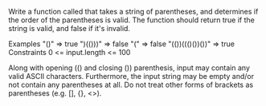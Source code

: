 Write a function called that takes a string of parentheses, and determines if the order of the parentheses is valid. The function should return true if the string is valid, and false if it's invalid.

Examples
"()" => true
")(()))" => false
"(" => false
"(())((()())())" => true
Constraints
0 <= input.length <= 100

Along with opening (() and closing ()) parenthesis, input may contain any valid ASCII characters. Furthermore, the input string may be empty and/or not contain any parentheses at all. Do not treat other forms of brackets as parentheses (e.g. [], {}, <>).
